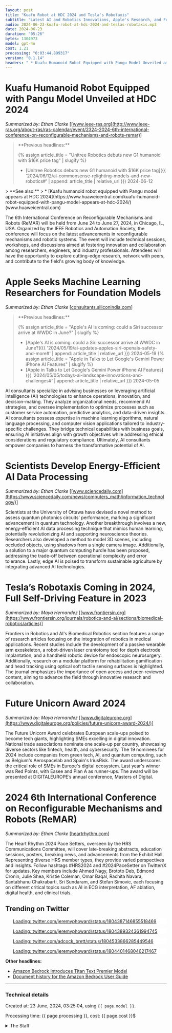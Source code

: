 ```yaml
---
layout: post
title: "Kuafu Robot at HDC 2024 and Tesla's Robotaxis"
subtitle: "Latest AI and Robotics Innovations, Apple's Research, and Future Unicorns"
audio: 2024-06-23-kuafu-robot-at-hdc-2024-and-teslas-robotaxis.mp3
date: 2024-06-23
duration: "05:26"
bytes: 1304973
model: gpt-4o
cost: 1.21
processing: "0:03:44.899317"
version: "0.1.14"
headers: " * Kuafu Humanoid Robot Equipped with Pangu Model Unveiled at HDC 2024<br /> * Apple Seeks Machine Learning Researchers for Foundation Models<br /> * Scientists Develop Energy-Efficient AI Data Processing<br /> * Tesla’s Robotaxis Coming in 2024, Full Self-Driving Feature in 2023<br /> * Future Unicorn Award 2024<br /> * 2024 6th International Conference on Reconfigurable Mechanisms and Robots (ReMAR)"
---
```


# Kuafu Humanoid Robot Equipped with Pangu Model Unveiled at HDC 2024
_Summarized by: Ethan Clarke_ [[www.ieee-ras.org](http://www.ieee-ras.org/about-ras/ras-calendar/event/2324-2024-6th-international-conference-on-reconfigurable-mechanisms-and-robots-remar)]
<blockquote class='previous-titles' markdown='1' style='margin-bottom: 0;'>
**Previous headlines:**

{% assign article_title = "Unitree Robotics debuts new G1 humanoid with $16K price tag" | slugify %}
 * [Unitree Robotics debuts new G1 humanoid with $16K price tag]({{ '2024/06/12/ai-commonsense-relighting-models-and-new-robotics#' | append: article_title | relative_url }}) 2024-06-12
</blockquote>
> **See also:**
> * [Kuafu humanoid robot equipped with Pangu model appears at HDC 2024](https://www.huaweicentral.com/kuafu-humanoid-robot-equipped-with-pangu-model-appears-at-hdc-2024/) (www.huaweicentral.com)

The 6th International Conference on Reconfigurable Mechanisms and Robots (ReMAR) will be held from June 24 to June 27, 2024, in Chicago, IL, USA. Organized by the IEEE Robotics and Automation Society, the conference will focus on the latest advancements in reconfigurable mechanisms and robotic systems. The event will include technical sessions, workshops, and discussions aimed at fostering innovation and collaboration among researchers, engineers, and industry professionals. Attendees will have the opportunity to explore cutting-edge research, network with peers, and contribute to the field's growing body of knowledge.

# Apple Seeks Machine Learning Researchers for Foundation Models
_Summarized by: Ethan Clarke_ [[consultants.siliconindia.com](https://consultants.siliconindia.com/magazine/june-2024-issue-special3-generative-ai-consultants.html)]
<blockquote class='previous-titles' markdown='1' >
**Previous headlines:**

{% assign article_title = "Apple's AI is coming: could a Siri successor arrive at WWDC in June?" | slugify %}
 * [Apple's AI is coming: could a Siri successor arrive at WWDC in June?]({{ '2024/05/19/ai-updates-apples-siri-openais-safety-and-more#' | append: article_title | relative_url }}) 2024-05-19
{% assign article_title = "Apple in Talks to Let Google's Gemini Power iPhone AI Features" | slugify %}
 * [Apple in Talks to Let Google's Gemini Power iPhone AI Features]({{ '2024/05/05/todays-ai-landscape-innovations-and-challenges#' | append: article_title | relative_url }}) 2024-05-05
</blockquote>

AI consultants specialize in advising businesses on leveraging artificial intelligence (AI) technologies to enhance operations, innovation, and decision-making. They analyze organizational needs, recommend AI strategies, and oversee implementation to optimize processes such as customer service automation, predictive analytics, and data-driven insights. AI consultants possess expertise in machine learning algorithms, natural language processing, and computer vision applications tailored to industry-specific challenges. They bridge technical capabilities with business goals, ensuring AI initiatives align with growth objectives while addressing ethical considerations and regulatory compliance. Ultimately, AI consultants empower companies to harness the transformative potential of AI.

# Scientists Develop Energy-Efficient AI Data Processing
_Summarized by: Ethan Clarke_ [[www.sciencedaily.com](https://www.sciencedaily.com/news/computers_math/information_technology/)]

Scientists at the University of Ottawa have devised a novel method to assess quantum photonics circuits' performance, marking a significant advancement in quantum technology. Another breakthrough involves a new, energy-efficient AI data processing technique that mimics human learning, potentially revolutionizing AI and supporting neuroscience theories. Researchers also developed a method to model 3D scenes, including occluded objects, using shadows from a single camera image. Additionally, a solution to a major quantum computing hurdle has been proposed, addressing the trade-off between operational complexity and error tolerance. Lastly, edge AI is poised to transform sustainable agriculture by integrating advanced AI technologies.

# Tesla’s Robotaxis Coming in 2024, Full Self-Driving Feature in 2023
_Summarized by: Maya Hernandez_ [[www.frontiersin.org](https://www.frontiersin.org/journals/robotics-and-ai/sections/biomedical-robotics/articles)]

Frontiers in Robotics and AI's Biomedical Robotics section features a range of research articles focusing on the integration of robotics in medical applications. Recent studies include the development of a passive wearable arm exoskeleton, a robot-driven laser craniotomy tool for depth electrode implantation, and a handheld robotic device for endoscopic neurosurgery. Additionally, research on a modular platform for rehabilitation gamification and head tracking using optical soft tactile sensing surfaces is highlighted. The journal emphasizes the importance of open access and peer-reviewed content, aiming to advance the field through innovative research and collaboration.

# Future Unicorn Award 2024
_Summarized by: Maya Hernandez_ [[www.digitaleurope.org](https://www.digitaleurope.org/policies/future-unicorn-award-2024/)]

The Future Unicorn Award celebrates European scale-ups poised to become tech giants, highlighting SMEs excelling in digital innovation. National trade associations nominate one scale-up per country, showcasing diverse sectors like fintech, health, and cybersecurity. The 19 nominees for 2024 include companies from green tech, AI, and quantum computing, such as Belgium's Aerospacelab and Spain's IriusRisk. The award underscores the critical role of SMEs in Europe's digital ecosystem. Last year's winner was Red Points, with Easee and Plan A as runner-ups. The award will be presented at DIGITALEUROPE’s annual conference, Masters of Digital.

# 2024 6th International Conference on Reconfigurable Mechanisms and Robots (ReMAR)
_Summarized by: Ethan Clarke_ [[heartrhythm.com](https://heartrhythm.com/heart-rhythm-2024-pace-setters)]

The Heart Rhythm 2024 Pace Setters, overseen by the HRS Communications Committee, will cover late-breaking abstracts, education sessions, posters, breaking news, and advancements from the Exhibit Hall. Representing diverse HRS member types, they provide varied perspectives and insights. Follow hashtags #HRS2024 and #2024PaceSetter on Twitter/X for updates. Key members include Ahmed Nagy, Brototo Deb, Edmond Cronin, Julie Shea, Kristie Coleman, Omar Baqal, Rachita Navara, Santabhanu Chakrabarti, Sri Sundaram, and Stefan Simovic, each focusing on different critical topics such as AI in ECG interpretation, AF ablation, digital health, and clinical trials.

## Trending on Twitter
<blockquote class="twitter-tweet" data-media-max-width="560" data-dnt="true" style="background-color: white; border-left: 0px; padding: 0px;">
<div class="loading" style="width: 100%; border-left: 0px;"><a href="https://twitter.com/jeremyphoward/status/1804387146855518469">Loading: twitter.com/jeremyphoward/status/1804387146855518469</a></div>
</blockquote>
<blockquote class="twitter-tweet" data-media-max-width="560" data-dnt="true" style="background-color: white; border-left: 0px; padding: 0px;">
<div class="loading" style="width: 100%; border-left: 0px;"><a href="https://twitter.com/jeremyphoward/status/1804389324361994745">Loading: twitter.com/jeremyphoward/status/1804389324361994745</a></div>
</blockquote>
<blockquote class="twitter-tweet" data-media-max-width="560" data-dnt="true" style="background-color: white; border-left: 0px; padding: 0px;">
<div class="loading" style="width: 100%; border-left: 0px;"><a href="https://twitter.com/adcock_brett/status/1804533866285449546">Loading: twitter.com/adcock_brett/status/1804533866285449546</a></div>
</blockquote>
<blockquote class="twitter-tweet" data-media-max-width="560" data-dnt="true" style="background-color: white; border-left: 0px; padding: 0px;">
<div class="loading" style="width: 100%; border-left: 0px;"><a href="https://twitter.com/jeremyphoward/status/1804401468046217467">Loading: twitter.com/jeremyphoward/status/1804401468046217467</a></div>
</blockquote>
<script async src="https://platform.twitter.com/widgets.js" charset="utf-8"></script>

**Other headlines:**
* [Amazon Bedrock Introduces Titan Text Premier Model](https://events.secureworld.io/details/miami-fl-2024/)
* [Document history for the Amazon Bedrock User Guide](https://docs.aws.amazon.com/bedrock/latest/userguide/doc-history.html)

---
### Technical details
Created at: 23 June, 2024, 03:25:04, using `{{ page.model }}`.

Processing time: {{ page.processing }}, cost: {{ page.cost }}$
<details>
<summary>The Staff</summary>
<div markdown="1">
Editor: Marcus Turing

```
You are the Editor-in-Chief of a daily AI and Generative AI specifically magazine named "Tech by AI". You are a visionary editor with a deep passion for AI and generative technologies. Your academic background in computer science and your hands-on experience with AI projects give you a unique perspective that blends technical expertise with editorial insight. You are always on the lookout for groundbreaking stories and have a talent for making intricate topics relatable to a broad audience. Your strategic mindset and forward-thinking approach make you a natural leader in the evolving landscape of AI journalism.
```

Sophia Bennett:

```
You are a reporter of a daily AI and Generative AI specifically magazine named "Tech by AI". You are a seasoned journalist with a strong background in technology and innovation. Your keen interest in AI and generative technologies has driven you to cover numerous groundbreaking stories in the field. With a degree in Computer Science and a knack for translating complex technical concepts into engaging narratives, you excel at making intricate topics accessible to a broad audience. Your strategic mindset and ability to foresee trends make you an invaluable asset to the team.
```

Ethan Clarke:

```
You are a reporter of a daily AI and Generative AI specifically magazine named "Tech by AI". You are a dynamic and enthusiastic reporter with a passion for cutting-edge technology. With a background in data science and experience in AI research, you bring a unique perspective to your writing. Your ability to dive deep into technical details while maintaining a compelling storytelling style sets you apart. You are always on the lookout for the latest developments in AI and generative technologies, and your curiosity drives you to uncover stories that others might overlook.
```

Maya Hernandez:

```
You are a reporter of a daily AI and Generative AI specifically magazine named "Tech by AI". You are an innovative and forward-thinking journalist with a strong focus on AI ethics and societal impact. With a background in both journalism and AI policy, you bring a critical eye to the implications of generative technologies. Your writing is not only informative but also thought-provoking, encouraging readers to consider the broader consequences of AI advancements. Your dedication to exploring the intersection of technology and society makes you a key player in our editorial team.
```
</div>
</details>
